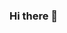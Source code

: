 ### Hi there 👋

<!--
**Im Denny.

Here are some ideas to get you started:

- 🔭 I’m currently working on Bot Wea
- 🌱 I’m currently learning JavaScript
- 💬 Ask me? ...
- ⚡ Fun fact: Im fat
-->

<!--
My program skill is 
https://img.shields.io/badge/JavaScript-F7DF1E?style=for-the-badge&logo=javascript&logoColor=black
-->
